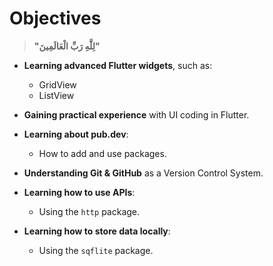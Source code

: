 # Objectives

> **"لِلَّهِ رَبِّ الْعَالَمِينَ"**

- **Learning advanced Flutter widgets**, such as:  
  - GridView  
  - ListView  

- **Gaining practical experience** with UI coding in Flutter.

- **Learning about pub.dev**:  
  - How to add and use packages.

- **Understanding Git & GitHub** as a Version Control System.

- **Learning how to use APIs**:  
  - Using the `http` package.

- **Learning how to store data locally**:  
  - Using the `sqflite` package.
